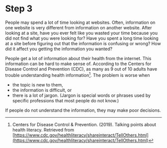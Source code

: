 # Step 3

People may spend a lot of time looking at websites. Often, information on one website is very different from information on another website. After looking at a site, have you ever felt like you wasted your time because you did not find what you were looking for? Have you spent a long time looking at a site before figuring out that the information is confusing or wrong? How did it affect you getting the information you wanted?

People get a lot of information about their health from the internet. This information can be hard to make sense of. According to the Centers for Disease Control and Prevention (CDC), as many as 9 out of 10 adults have trouble understanding health information[^1]. The problem is worse when

- the topic is new to them,
- the information is difficult, or
- there is a lot of jargon. (Jargon is special words or phrases used by specific professions that most people do not know.)  

If people do not understand the information, they may make poor decisions.

[^1]: Centers for Disease Control & Prevention. (2019). Talking points about health literacy. Retrieved from [https://www.cdc.gov/healthliteracy/shareinteract/TellOthers.html](https://www.cdc.gov/healthliteracy/shareinteract/TellOthers.html)
